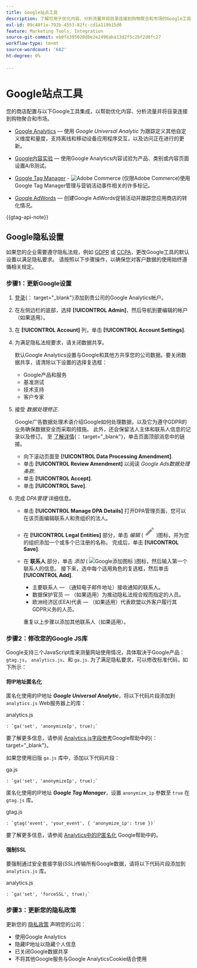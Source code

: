 ```yaml
---
title: Google站点工具
description: 了解可用于优化内容、分析流量并将目录连接到购物聚合和市场的Google工具集成。
exl-id: 09c48f1e-792b-4553-82fc-cd1a119b15d0
feature: Marketing Tools, Integration
source-git-commit: eb0fe395020dbe2e2496aba13d2f5c2bf2d0fc27
workflow-type: tm+mt
source-wordcount: '682'
ht-degree: 0%

---
```


# Google站点工具

您的商店配置与以下Google工具集成，以帮助优化内容、分析流量并将目录连接到购物聚合和市场。

- [Google Analytics](google-analytics.md)  — 使用 _Google Universal Analytic_ 为跟踪定义其他自定义维度和量度，支持离线和移动设备应用程序交互，以及访问正在进行的更新。

- [Google内容实验](google-content-experiments.md)  — 使用Google Analytics内容试验为产品、类别或内容页面设置A/B测试。

- [Google Tag Manager](google-tag-manager.md) - ![Adobe Commerce](../assets/adobe-logo.svg) (仅限Adobe Commerce)使用Google Tag Manager管理与营销活动事件相关的许多标记。

- [Google AdWords](google-adwords.md)  — 创建Google AdWords促销活动并跟踪您应用商店的转化情况。

{{gtag-api-note}}

## Google隐私设置

如果您的企业需要遵守隐私法规，例如 [GDPR](../getting-started/compliance-gdpr.md) 或 [CCPA](../getting-started/compliance-ccpa.md)，更改Google工具的默认设置以满足隐私要求。 请按照以下步骤操作，以确保您对客户数据的使用始终遵循相关规定。

### 步骤1：更新Google设置

1. [登录][1]{： target=&quot;_blank&quot;}添加到贵公司的Google Analytics帐户。

1. 在左侧边栏的底部，选择 **[!UICONTROL Admin]**，然后导航到要编辑的帐户（如果适用）。

1. 在 **[!UICONTROL Account]** 列，单击 **[!UICONTROL Account Settings]**.

1. 为满足隐私法规要求，请关闭数据共享。

   默认Google Analytics设置与Google和其他方共享您的公司数据。要关闭数据共享，请清除以下设置的选择复选框：

   - Google产品和服务
   - 基准测试
   - 技术支持
   - 客户专家

1. 接受 _数据处理修正_.

   Google广告数据处理术语介绍Google如何处理数据，以及它为遵守GDPR的业务确保数据安全而采取的措施。 此外，还会保留法人主体和联系人信息的记录以及修订。 至 [了解详情][2]{： target=&quot;_blank&quot;}，单击页面顶部消息中的链接。

   - 向下滚动页面至 **[!UICONTROL Data Processing Amendment]**.
   - 单击 **[!UICONTROL Review Amendment]** 以阅读 _Google Ads数据处理条款_.
   - 单击 **[!UICONTROL Accept]**.
   - 单击 **[!UICONTROL Save]**.

1. 完成 _DPA管理_ 详细信息。

   - 单击 **[!UICONTROL Manage DPA Details]** 打开DPA管理页面，您可以在该页面编辑联系人和贵组织的法人。

   - 在 **[!UICONTROL Legal Entities]** 部分，单击 _编辑_ ( ![Google编辑图标](./assets/google-icon-edit.png) )图标，并为您的组织添加一个或多个已注册的名称。 完成后，单击 **[!UICONTROL Save]**.

   - 在 **联系人** 部分，单击 _添加_ ( ![Google添加图标](./assets/google-icon-add.png) )图标，然后输入第一个联系人的信息。 接下来，选中每个适用角色的复选框，然后单击 **[!UICONTROL Add]**.

      - 主要联系人 — （通知电子邮件地址）接收通知的联系人。
      - 数据保护官员 — （如果适用）为推动隐私法规合规而指定的人员。
      - 欧洲经济区(EEA)代表 — （如果适用）代表欧盟以外客户履行其GDPR义务的人员。

     重复以上步骤以添加其他联系人（如果适用）。

### 步骤2：修改您的Google JS库

Google支持三个JavaScript库来测量网站使用情况，具体取决于Google产品： `gtag.js`， `analytics.js`、和 `ga.js`. 为了满足隐私要求，可以修改标准代码，如下所示：

#### 将IP地址匿名化

匿名化使用的IP地址 **_Google Universal Analytic_**，将以下代码片段添加到 `analytics.js` Web服务器上的库：

analytics.js

```
: `ga('set', 'anonymizeIp', true);`
```

要了解更多信息，请参阅 [Analytics.js字段参考][3]Google帮助中的{： target=&quot;_blank&quot;}。

如果您使用旧版 `ga.js` 库中，添加以下代码片段：

ga.js

```
: `ga('set', 'anonymizeIp', true);`
```

匿名化使用的IP地址 **_Google Tag Manager_**，设置 `anonymize_ip` 参数至 `true` 在 `gtag.js` 库。

gtag.js

```
: `gtag('event', 'your_event', { 'anonymize_ip': true })`
```

要了解更多信息，请参阅 [Analytics中的IP匿名化][4] Google帮助中的。

#### 强制SSL

要强制通过安全套接字层(SSL)传输所有Google数据，请将以下代码片段添加到 `analytics.js` 库。

analytics.js

```
: `ga('set', 'forceSSL', true);`
```

### 步骤3：更新您的隐私政策

更新您的 [隐私政策](../getting-started/privacy-policy.md) 声明您的公司：

- 使用Google Analytics
- 隐藏IP地址以隐藏个人信息
- 已关闭Google数据共享
- 不将其他Google服务与Google AnalyticsCookie结合使用

[1]: https://www.google.com/analytics/
[2]: https://support.google.com/analytics/answer/3379636
[3]: https://developers.google.com/analytics/devguides/collection/analyticsjs/field-reference
[4]: https://support.google.com/analytics/answer/2763052
